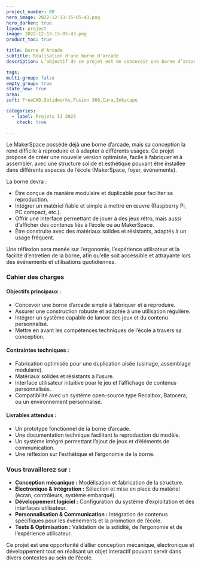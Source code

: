 ```yaml
---
project_number: 00
hero_image: 2022-12-13-15-05-43.png
hero_darken: true
layout: project
image: 2022-12-13-15-05-43.png
product_toc: true

title: Borne d'Arcade
subtitle: Réalisation d'une borne d'arcade 
description: L’objectif de ce projet est de concevoir une borne d’arcade plus simple à dupliquer que celle actuellement disponible. La borne devra être robuste, mettre en avant les compétences en conception de l’école et pouvoir être utilisée dans le MakerSpace, le foyer ou lors d’événements comme les Journées Portes Ouvertes. Une intégration personnalisable permettra d’afficher des jeux, mais aussi des présentations sur l’école et le MakerSpace.

tags: 
multi-group: false
empty_group: true
state_new: true
area: 
soft: FreeCAD,Solidworks,Fusion 360,Cura,Inkscape

categories:
  - label: Projets I3 2025
    check: true

---
```


Le MakerSpace possède déjà une borne d’arcade, mais sa conception la rend difficile à reproduire et à adapter à différents usages. Ce projet propose de créer une nouvelle version optimisée, facile à fabriquer et à assembler, avec une structure solide et esthétique pouvant être installée dans différents espaces de l’école (MakerSpace, foyer, événements).  

La borne devra :  
- Être conçue de manière modulaire et duplicable pour faciliter sa reproduction.  
- Intégrer un matériel fiable et simple à mettre en œuvre (Raspberry Pi, PC compact, etc.).  
- Offrir une interface permettant de jouer à des jeux rétro, mais aussi d’afficher des contenus liés à l’école ou au MakerSpace.  
- Être construite avec des matériaux solides et résistants, adaptés à un usage fréquent.  

Une réflexion sera menée sur l’ergonomie, l’expérience utilisateur et la facilité d’entretien de la borne, afin qu’elle soit accessible et attrayante lors des événements et utilisations quotidiennes.  

### **Cahier des charges**  
#### **Objectifs principaux :**  
- Concevoir une borne d’arcade simple à fabriquer et à reproduire.  
- Assurer une construction robuste et adaptée à une utilisation régulière.  
- Intégrer un système capable de lancer des jeux et du contenu personnalisé.  
- Mettre en avant les compétences techniques de l’école à travers sa conception.  

#### **Contraintes techniques :**  
- Fabrication optimisée pour une duplication aisée (usinage, assemblage modulaire).  
- Matériaux solides et résistants à l’usure.  
- Interface utilisateur intuitive pour le jeu et l’affichage de contenus personnalisés.  
- Compatibilité avec un système open-source type Recalbox, Batocera, ou un environnement personnalisé.  

#### **Livrables attendus :**  
- Un prototype fonctionnel de la borne d’arcade.  
- Une documentation technique facilitant la reproduction du modèle.  
- Un système intégré permettant l’ajout de jeux et d’éléments de communication.  
- Une réflexion sur l’esthétique et l’ergonomie de la borne.  

### **Vous travaillerez sur :**  
- **Conception mécanique :** Modélisation et fabrication de la structure.  
- **Électronique & Intégration :** Sélection et mise en place du matériel (écran, contrôleurs, système embarqué).  
- **Développement logiciel :** Configuration du système d’exploitation et des interfaces utilisateur.  
- **Personnalisation & Communication :** Intégration de contenus spécifiques pour les événements et la promotion de l’école.  
- **Tests & Optimisation :** Validation de la solidité, de l’ergonomie et de l’expérience utilisateur.  

Ce projet est une opportunité d’allier conception mécanique, électronique et développement tout en réalisant un objet interactif pouvant servir dans divers contextes au sein de l’école.
